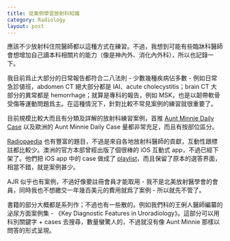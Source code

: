 ```yaml
---
title: 從案例學習放射科知識
category: Radiology
layout: post
---
```


應該不少放射科住院醫師都以這種方式在練習。不過，我想到可能有些臨牀科醫師會想增加自己讀本科相關片的能力（像是神內外、消化內外科），所以也記錄一下。

我目前爲止大部分的日常報告都符合二八法則 - 少數幾種疾病佔多數 - 例如日常急診値班，abdomen CT 絕大部分都是 IAI、acute cholecystitis；brain CT 大部分的異常都是 hemorrhage；就算是專科的報告，例如 MSK，也是以韌帶軟骨受傷等運動問題爲主。在這種情況下，針對比較不常見案例的練習就很重要了。

目前規模比較大而且有分類及詳解的放射科練習案例，首推 [Aunt Minnie Daily Case](https://www.auntminnie.com/index.aspx) 以及歐洲的 Aunt Minnie Daily Case 量都非常充足，而且有按部位區分。

[Radiopaedia](https://radiopaedia.org/playlists) 也有豐富的題目，不過是來自各地放射科醫師的貢獻，互動性跟標註都比較少。澳洲的官方本部曾經出版了個很棒的 iOS 互動式 app，不過已經下架了。他們把 iOS app 中的 case 做成了 [playlist](https://radiopaedia.org/articles/ios-case-packs)，而且保留了原本的選答界面，相當不錯，就是案例甚少。

AJR 似乎也有案例，不過好像要註冊會員才能取用 - 我不是北美放射醫學會的會員，同時我也不想繳交一年幾百美元的費用就爲了案例 - 所以就先不管了。

書籍的部分大概都是系列作；不過也有一些散的。例如我們科的王俐人醫師編纂的泌尿方面案例集 - 《Key Diagnostic Features in Uroradiology》。這部分可以用科別關鍵字 + cases 去搜尋，數量蠻驚人的，不過就沒有像 Aunt Minnie 那樣以問答的形式呈現。
